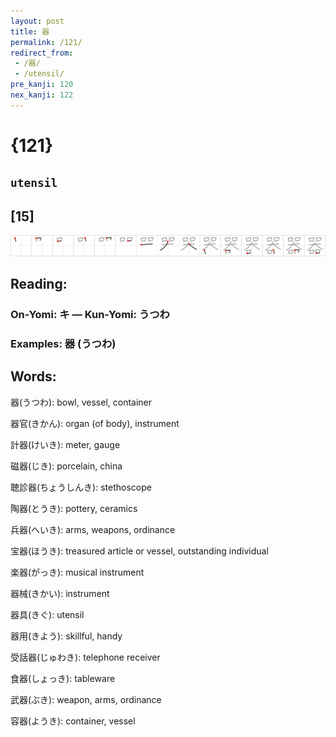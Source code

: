 ```yaml
---
layout: post
title: 器
permalink: /121/
redirect_from:
 - /器/
 - /utensil/
pre_kanji: 120
nex_kanji: 122
---
```


# {121}

## `utensil`

## [15]

<div class="stroke"><img src="../images/E599A8.png" /></div>

## Reading:

### On-Yomi: キ &mdash; Kun-Yomi: うつわ

### Examples: 器 (うつわ)

## Words:

器(うつわ): bowl, vessel, container

器官(きかん): organ (of body), instrument

計器(けいき): meter, gauge

磁器(じき): porcelain, china

聴診器(ちょうしんき): stethoscope

陶器(とうき): pottery, ceramics

兵器(へいき): arms, weapons, ordinance

宝器(ほうき): treasured article or vessel, outstanding individual

楽器(がっき): musical instrument

器械(きかい): instrument

器具(きぐ): utensil

器用(きよう): skillful, handy

受話器(じゅわき): telephone receiver

食器(しょっき): tableware

武器(ぶき): weapon, arms, ordinance

容器(ようき): container, vessel
